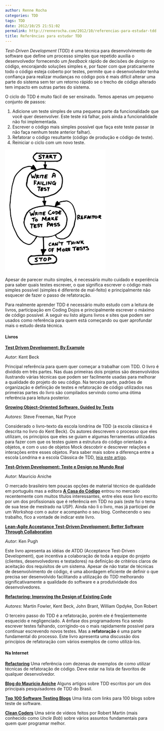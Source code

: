 ```yaml
---
author: Renne Rocha
categories: TDD
tags: TDD
date: 2012/10/25 21:51:02
permalink: http://rennerocha.com/2012/10/referencias-para-estudar-tdd
title: Referências para estudar TDD
---
```

_Test-Driven Development_ (TDD) é uma técnica para desenvolvimento de software que define um processo
simples que repetido auxilia o desenvolvedor fornecendo um _feedback_ rápido de decisões de _design_ no
código, encorajando soluções simples e, por fazer com que praticamente todo o código esteja coberto
por testes, permite que o desenvolvedor tenha confiança para realizar mudanças no código 
pois é mais difícil alterar uma parte do sistema sem ter um retorno rápido se o trecho de 
código alterado tem impacto em outras partes do sistema.

O ciclo do TDD é muito fácil de ser ensinado. Temos apenas um pequeno conjunto de passos:

1. Adicione um teste simples de uma pequena parte da funcionalidade que você quer desenvolver. 
Este teste irá falhar, pois ainda a funcionalidade não foi implementada.
1. Escrever o código mais simples possível que faça este teste passar (e não faça nenhum teste anterior
falhar).
1. Refatorar o código resultante (código de produção e código de teste).
1. Reiniciar o ciclo com um novo teste.

![Fluxograma TDD](/media/img/tdd_cycle.jpg)

Apesar de parecer muito simples, é necessário muito cuidado e experiência para saber quais testes escrever,
o que significa escrever o código mais simples possível (simples é diferente de mal-feito) e principalmente
não esquecer de fazer o passo de refatoração.

Para realmente aprender TDD é necessário muito estudo com a leitura de livros, participação em Coding Dojos
e principalmente escrever o máximo de código possível. A seguir eu listo alguns livros e sites que podem ser
usados como referência para quem está começando ou quer aprofundar mais o estudo desta técnica.

#### Livros ####

**[Test Driven Development: By Example](http://www.amazon.com/Test-Driven-Development-Addison-Wesley-Signature/dp/0321146530/)**

_Autor_: Kent Beck

Principal referência para quem quer começar a trabalhar com TDD. O livro é dividido em três partes. Nas duas
primeiras dois projetos são desenvolvidos ilustrando várias técnicas que podem ser facilmente usadas 
para melhorar a qualidade do projeto do seu código. Na terceira parte, padrões de organização e definição de testes 
e refatoração de código utilizados nas primeiras partes do livro são compilados servindo como uma ótima 
referência para leitura posterior.

**[Growing Object-Oriented Software, Guided by Tests](http://www.amazon.com/dp/0321503627/)**

_Autores_: Steve Freeman, Nat Pryce

Considerado o livro-texto da escola londrina de TDD (a escola clássica é descrita no livro do Kent Beck).
Os autores descrevem o processo que eles utilizam, os princípios que eles se guiam e algumas ferramentas utilizadas 
para fazer com que os testes guiem a estrutura do código orientado a objetos, e com o uso de objetos
Mock descobrir e descrever relações e interações entre esses objetos. Para saber mais sobre a diferença entre a
escola Londrina e a escola Clássica de TDD, [leia este artigo](http://codemanship.co.uk/parlezuml/blog/?postid=987).

**[Test-Driven Development: Teste e Design no Mundo Real](https://casadocodigo.refersion.com/l/847.1482)**

_Autor_: Mauricio Aniche

O mercado brasileiro tem poucas opções de material técnico de qualidade em português mas a editora
**[A Casa do Código](http://www.casadocodigo.com.br/)** entrou no mercado recentemente com muitos 
títulos interessantes, entre eles esse livro escrito por um dos profissionais que é referência em 
TDD no país (este foi o tema de sua tese de mestrado na USP). Ainda não li o livro, mas já participei 
de um Workshop com o autor e acompanho o seu blog. Conhecendo o seu trabalho, fico a vontade de indicar 
este livro.

**[Lean-Agile Acceptance Test-Driven Development: Better Software Through Collaboration](http://www.amazon.com/Lean-Agile-Acceptance-Test-Driven-Development-Collaboration/dp/0321714083/)**

_Autor_: Ken Pugh

Este livro apresenta as idéias de ATDD (Acceptance Test-Driven Development), que incentiva a colaboração
de toda a equipe do projeto (clientes, desenvolvedores e testadores) na definição de critérios claros de aceitação
dos requisitos de um sistema. Apesar de não tratar de técnicas de desenvolvimento de código, é uma abordagem
eficiente de definir o que precisa ser desenvolvido facilitando a utilização do TDD melhorando significativamente
a qualidade do software e a produtividade dos desenvolvedores.

**[Refactoring: Improving the Design of Existing Code](http://www.amazon.com/Refactoring-Improving-Design-Existing-Code/dp/0201485672/)**

_Autores_: Martin Fowler, Kent Beck, John Brant, William Opdyke, Don Robert

O terceiro passo do TDD é a refatoração, porém ele é freqüentemente esquecido e negligenciado. A ênfase
dos programadores fica sendo escrever testes falhando, corrigindo-os o mais rapidamente possível para
continuar escrevendo novos testes. Mas a **refatoração** é uma parte fundamental do processo. Este livro
apresenta uma discussão dos princípios de refatoração com vários exemplos de como utilizá-los.

#### Na Internet ####

**[Refactoring](http://sourcemaking.com/refactoring)**
Uma referência com dezenas de exemplos de como utilizar técnicas de refatoração de código. Deve estar na 
lista de favoritos de qualquer desenvolvedor.

**[Blog do Mauricio Aniche](http://www.aniche.com.br/tag/tdd/)**
Alguns artigos sobre TDD escritos por um dos principais pesquisadores de TDD do Brasil.

**[Top 100 Software Testing Blogs](http://www.testingminded.com/2010/04/top-100-software-testing-blogs.html/)**
Uma lista com links para 100 blogs sobre teste de software.

**[Clean Coders](http://www.cleancoders.com/)**
Uma série de vídeos feitos por Robert Martin (mais conhecido como _Uncle Bob_) sobre vários assuntos fundamentais
para quem quer programar melhor.
